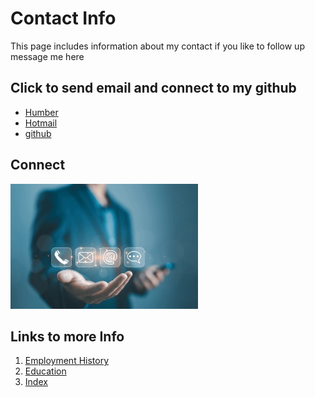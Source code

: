 # Contact Info
This page includes information about my contact
if you like to follow up message me here

## Click to send email and connect to my github
- [Humber](n01686347@humber.ca)
- [Hotmail](minooeip@Hotmail.com)
- [github](https://www.linkedin.com/in/parjadminooei/)

## Connect
<img src="contact.jpg" width="300"/>

## Links to more Info 
1. [Employment History](employment)
2. [Education](education)
3. [Index](index)
